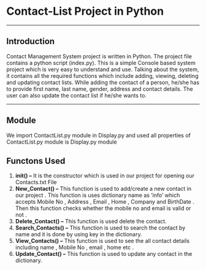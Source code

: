 # Contact-List Project in Python
***
## Introduction 
Contact Management System project is written in Python. The project file contains a python script (index.py). This is a simple Console based system project which is very easy to understand and use. Talking about the system, it contains all the required functions which include adding, viewing, deleting and updating contact lists. While adding the contact of a person, he/she has to provide first name, last name, gender, address and contact details. The user can also update the contact list if he/she wants to.

***

## Module 
We import ContactList.py module in Display.py and used all properties of ContactList.py  module is Display.py module


## Functons Used   
 1. **__init__() –** It is the constructor which is used in our project for opening our Contacts.txt File  
 2. **New_Contact() –** This function is used to add/create a new contact in our project . This function is uses dictionary name as ‘info’ which accepts Mobile No , Address , Email , Home , Company and BirthDate . Then this function checks whether the mobile no  and email is valid or not .  
 3. **Delete_Contact() –** This function is used delete the contact. 
 4. **Search_Contacts() –** This function is used to search the contact by name and it is done by using key in the dictionary.
 5. **View_Contacts() –** This function is used to see the all contact details including name , Mobile No , email , home etc . 
 6. **Update_Contact() –** This function is used to update any contact in the dictionary.


